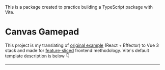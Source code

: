 This is a package created to practice building a TypeScript package with Vite.
# Canvas Gamepad

This project is my translating of [original example](https://github.com/feature-sliced/examples/tree/master/todo-app) (React + Effector) to Vue 3 stack and made for [feature-sliced](https://feature-sliced.design/) frontend methodology. Vite's default template description is below 👇

<hr>
